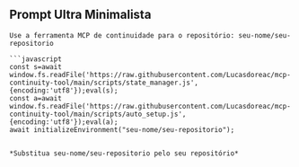 ## Prompt Ultra Minimalista

```
Use a ferramenta MCP de continuidade para o repositório: seu-nome/seu-repositorio

```javascript
const s=await window.fs.readFile('https://raw.githubusercontent.com/Lucasdoreac/mcp-continuity-tool/main/scripts/state_manager.js',{encoding:'utf8'});eval(s);
const a=await window.fs.readFile('https://raw.githubusercontent.com/Lucasdoreac/mcp-continuity-tool/main/scripts/auto_setup.js',{encoding:'utf8'});eval(a);
await initializeEnvironment("seu-nome/seu-repositorio");
```
```

*Substitua seu-nome/seu-repositorio pelo seu repositório*
